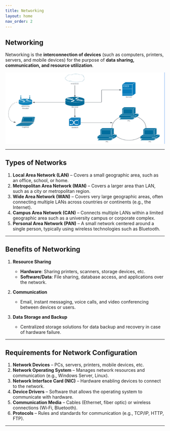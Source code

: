 ```yaml
---
title: Networking
layout: home
nav_order: 2
---
```


## **Networking**

Networking is the **interconnection of devices** (such as computers, printers, servers, and mobile devices) for the purpose of **data sharing, communication, and resource utilization**.

![alt text](../../assets/Networking.png)

---

## **Types of Networks**

1. **Local Area Network (LAN)** – Covers a small geographic area, such as an office, school, or home.
2. **Metropolitan Area Network (MAN)** – Covers a larger area than LAN, such as a city or metropolitan region.
3. **Wide Area Network (WAN)** – Covers very large geographic areas, often connecting multiple LANs across countries or continents (e.g., the Internet).
4. **Campus Area Network (CAN)** – Connects multiple LANs within a limited geographic area such as a university campus or corporate complex.
5. **Personal Area Network (PAN)** – A small network centered around a single person, typically using wireless technologies such as Bluetooth.

---

## **Benefits of Networking**

1. **Resource Sharing**

   * **Hardware**: Sharing printers, scanners, storage devices, etc.
   * **Software/Data**: File sharing, database access, and applications over the network.

2. **Communication**

   * Email, instant messaging, voice calls, and video conferencing between devices or users.

3. **Data Storage and Backup**

   * Centralized storage solutions for data backup and recovery in case of hardware failure.

---

## **Requirements for Network Configuration**

1. **Network Devices** – PCs, servers, printers, mobile devices, etc.
2. **Network Operating System** – Manages network resources and communication (e.g., Windows Server, Linux).
3. **Network Interface Card (NIC)** – Hardware enabling devices to connect to the network.
4. **Device Drivers** – Software that allows the operating system to communicate with hardware.
5. **Communication Media** – Cables (Ethernet, fiber optic) or wireless connections (Wi‑Fi, Bluetooth).
6. **Protocols** – Rules and standards for communication (e.g., TCP/IP, HTTP, FTP).

---
